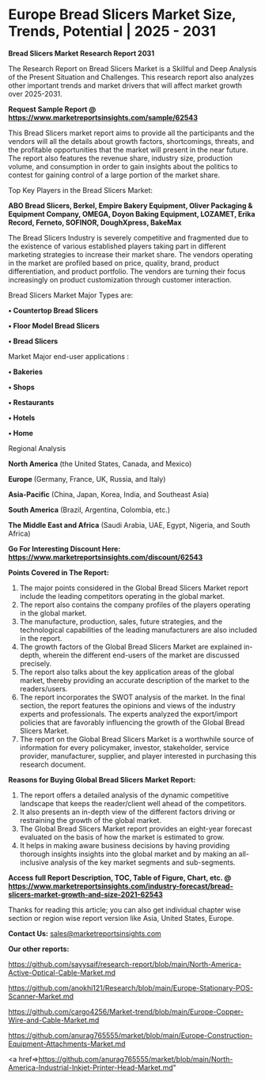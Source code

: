 # Europe Bread Slicers Market Size, Trends, Potential | 2025 - 2031

<strong>Bread Slicers Market Research Report 2031</strong>

The Research Report on Bread Slicers Market is a Skillful and Deep Analysis of the Present Situation and Challenges. This research report also analyzes other important trends and market drivers that will affect market growth over 2025-2031.

<strong>Request Sample Report @ <a href=https://www.marketreportsinsights.com/sample/62543>https://www.marketreportsinsights.com/sample/62543</a></strong>

This Bread Slicers market report aims to provide all the participants and the vendors will all the details about growth factors, shortcomings, threats, and the profitable opportunities that the market will present in the near future. The report also features the revenue share, industry size, production volume, and consumption in order to gain insights about the politics to contest for gaining control of a large portion of the market share.

Top Key Players in the Bread Slicers Market:

<strong>ABO Bread Slicers, Berkel, Empire Bakery Equipment, Oliver Packaging & Equipment Company, OMEGA, Doyon Baking Equipment, LOZAMET, Erika Record, Ferneto, SOFINOR, DoughXpress, BakeMax</strong>

The Bread Slicers Industry is severely competitive and fragmented due to the existence of various established players taking part in different marketing strategies to increase their market share. The vendors operating in the market are profiled based on price, quality, brand, product differentiation, and product portfolio. The vendors are turning their focus increasingly on product customization through customer interaction.

Bread Slicers Market Major Types are:

<strong>• Countertop Bread Slicers

• Floor Model Bread Slicers

• Bread Slicers</strong>

Market Major end-user applications :

<strong>• Bakeries

• Shops

• Restaurants

• Hotels

• Home</strong>

Regional Analysis

</u><strong><b>North America</b></strong> (the United States, Canada, and Mexico)

<strong><b>Europe </b></strong>(Germany, France, UK, Russia, and Italy)

<strong><b>Asia-Pacific</b></strong> (China, Japan, Korea, India, and Southeast Asia)

<strong><b>South America</b></strong> (Brazil, Argentina, Colombia, etc.)

<strong><b>The Middle East and Africa</b></strong> (Saudi Arabia, UAE, Egypt, Nigeria, and South Africa)

<strong>Go For Interesting Discount Here: <a href=https://www.marketreportsinsights.com/discount/62543>https://www.marketreportsinsights.com/discount/62543</a></strong>

<strong>Points Covered in The Report:</strong>
<ol>
  <li>The major points considered in the Global Bread Slicers Market report include the leading competitors operating in the global market.</li>
  <li>The report also contains the company profiles of the players operating in the global market.</li>
  <li>The manufacture, production, sales, future strategies, and the technological capabilities of the leading manufacturers are also included in the report.</li>
  <li>The growth factors of the Global Bread Slicers Market are explained in-depth, wherein the different end-users of the market are discussed precisely.</li>
  <li>The report also talks about the key application areas of the global market, thereby providing an accurate description of the market to the readers/users.</li>
  <li>The report incorporates the SWOT analysis of the market. In the final section, the report features the opinions and views of the industry experts and professionals. The experts analyzed the export/import policies that are favorably influencing the growth of the Global Bread Slicers Market.</li>
  <li>The report on the Global Bread Slicers Market is a worthwhile source of information for every policymaker, investor, stakeholder, service provider, manufacturer, supplier, and player interested in purchasing this research document.</li>
</ol>
<strong>Reasons for Buying Global Bread Slicers Market Report:</strong>

<ol>
  <li>The report offers a detailed analysis of the dynamic competitive landscape that keeps the reader/client well ahead of the competitors.</li>
  <li>It also presents an in-depth view of the different factors driving or restraining the growth of the global market.</li>
  <li>The Global Bread Slicers Market report provides an eight-year forecast evaluated on the basis of how the market is estimated to grow.</li>
  <li>It helps in making aware business decisions by having providing thorough insights insights into the global market and by making an all-inclusive analysis of the key market segments and sub-segments.</li>
</ol>
<strong>Access full Report Description, TOC, Table of Figure, Chart, etc. @ <a href=https://www.marketreportsinsights.com/industry-forecast/bread-slicers-market-growth-and-size-2021-62543>https://www.marketreportsinsights.com/industry-forecast/bread-slicers-market-growth-and-size-2021-62543</a></strong>


Thanks for reading this article; you can also get individual chapter wise section or region wise report version like Asia, United States, Europe.

<strong>Contact Us:</strong>
sales@marketreportsinsights.com

<strong>Our other reports:</strong>

<a href=https://github.com/sayysaif/research-report/blob/main/North-America-Active-Optical-Cable-Market.md>https://github.com/sayysaif/research-report/blob/main/North-America-Active-Optical-Cable-Market.md</a>

<a href=https://github.com/anokhi121/Research/blob/main/Europe-Stationary-POS-Scanner-Market.md>https://github.com/anokhi121/Research/blob/main/Europe-Stationary-POS-Scanner-Market.md</a>

<a href=https://github.com/cargo4256/Market-trend/blob/main/Europe-Copper-Wire-and-Cable-Market.md>https://github.com/cargo4256/Market-trend/blob/main/Europe-Copper-Wire-and-Cable-Market.md</a>

<a href=https://github.com/anurag765555/market/blob/main/Europe-Construction-Equipment-Attachments-Market.md>https://github.com/anurag765555/market/blob/main/Europe-Construction-Equipment-Attachments-Market.md</a>

<a href=>https://github.com/anurag765555/market/blob/main/North-America-Industrial-Inkjet-Printer-Head-Market.md</a>"
